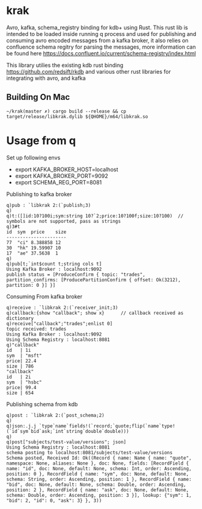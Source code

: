 # krak

Avro, kafka, schema_registry binding for kdb+ using Rust.
This rust lib is intended to be loaded inside running q process and used for publishing and consuming avro encoded messages from a kafka broker, it also relies on confluence schema regitry for parsing the messages, more information can be found here https://docs.confluent.io/current/schema-registry/index.html

This library utilies the existing kdb rust binding https://github.com/redsift/rkdb and various other rust libraries for integrating with avro, and kafka

## Building On Mac

```
~/krak(master ✗) cargo build --release && cp target/release/libkrak.dylib ${QHOME}/m64/libkrak.so
```

# Usage from q
Set up following envs

* export KAFKA_BROKER_HOST=localhost
* export KAFKA_BROKER_PORT=9092
* export SCHEMA_REG_PORT=8081


Publishing to kafka broker

```
q)pub : `libkrak 2:(`publish;3)
q)
q)t:([]id:10?100i;sym:string 10?`2;price:10?100f;size:10?100)  // symbols are not supported, pass as strings
q)3#t
id  sym  price    size
----------------------
77  "ci" 8.388858 12
30  "hk" 19.59907 10
17  "ae" 37.5638  1
q)
q)pub[t;`int$count t;string cols t]
Using Kafka Broker : localhost:9092
publish status = [ProduceConfirm { topic: "trades", partition_confirms: [ProducePartitionConfirm { offset: Ok(3212), partition: 0 }] }]

```

Consuming From kafka broker
```
q)receive : `libkrak 2:(`receiver_init;3)
q)callback:{show "callback"; show x}      // callback received as dictionary
q)receive["callback";"trades";enlist 0]
topic received: trades
Using Kafka Broker : localhost:9092
Using Schema Registry : localhost:8081
q)"callback"
id   | 1i
sym  | "msft"
price| 22.4
size | 786
"callback"
id   | 2i
sym  | "hsbc"
price| 99.4
size | 654

```

Publishing schema from kdb
```
q)post : `libkrak 2:(`post_schema;2)
q)
q)json:.j.j `type`name`fields!(`record;`quote;flip(`name`type!(`id`sym`bid`ask;`int`string`double`double)))
q)
q)post["subjects/test-value/versions"; json]
Using Schema Registry : localhost:8081
schema posting to localhost:8081/subjects/test-value/versions
Schema posted, Received Id: Ok((Record { name: Name { name: "quote", namespace: None, aliases: None }, doc: None, fields: [RecordField { name: "id", doc: None, default: None, schema: Int, order: Ascending, position: 0 }, RecordField { name: "sym", doc: None, default: None, schema: String, order: Ascending, position: 1 }, RecordField { name: "bid", doc: None, default: None, schema: Double, order: Ascending, position: 2 }, RecordField { name: "ask", doc: None, default: None, schema: Double, order: Ascending, position: 3 }], lookup: {"sym": 1, "bid": 2, "id": 0, "ask": 3} }, 3))
```
